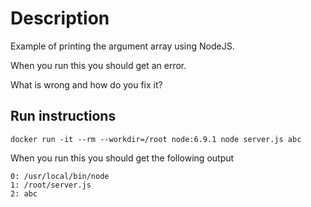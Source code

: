 # Description

Example of printing the argument array using NodeJS.

When you run this you should get an error.

What is wrong and how do you fix it?

## Run instructions

    docker run -it --rm --workdir=/root node:6.9.1 node server.js abc

When you run this you should get the following output

    0: /usr/local/bin/node
    1: /root/server.js
    2: abc

